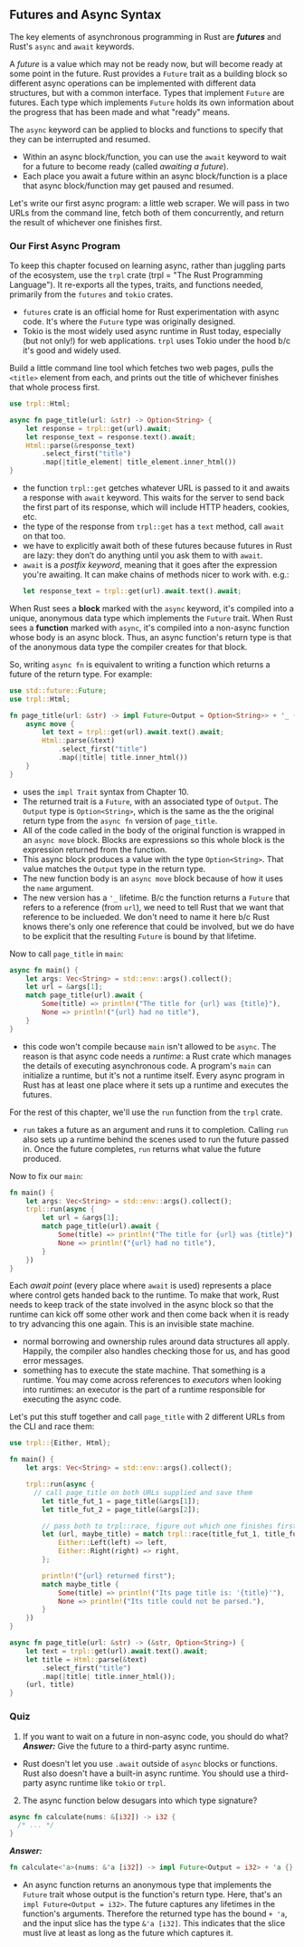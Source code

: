 ## Futures and Async Syntax

The key elements of asynchronous programming in Rust are ***futures*** and Rust's `async` and
`await` keywords.

A *future* is a value which may not be ready now, but will become ready at some point in the future.
Rust provides a `Future` trait as a building block so different async operations can be implemented
with different data structures, but with a common interface. Types that implement `Future` are
futures. Each type which implements `Future` holds its own information about the progress that has
been made and what "ready" means.

The `async` keyword can be applied to blocks and functions to specify that they can be interrupted
and resumed.
- Within an async block/function, you can use the `await` keyword to wait for a future to become
  ready (called *awaiting a future*).
- Each place you await a future within an async block/function is a place that async block/function
  may get paused and resumed.

Let's write our first async program: a little web scraper. We will pass in two URLs from the command
line, fetch both of them concurrently, and return the result of whichever one finishes first.

### Our First Async Program

To keep this chapter focused on learning async, rather than juggling parts of the ecosystem, use the
`trpl` crate (trpl = "The Rust Programming Language"). It re-exports all the types, traits, and
functions needed, primarily from the `futures` and `tokio` crates.
- `futures` crate is an official home for Rust experimentation with async code. It's where the
  `Future` type was originally designed.
- Tokio is the most widely used async runtime in Rust today, especially (but not only!) for web
  applications. `trpl` uses Tokio under the hood b/c it's good and widely used.

Build a little command line tool which fetches two web pages, pulls the `<title>` element from each,
and prints out the title of whichever finishes that whole process first.

```rust
use trpl::Html;

async fn page_title(url: &str) -> Option<String> {
    let response = trpl::get(url).await;
    let response_text = response.text().await;
    Html::parse(&response_text)
        .select_first("title")
        .map(|title_element| title_element.inner_html())
}
```
- the function `trpl::get` getches whatever URL is passed to it and awaits a response with `await`
  keyword. This waits for the server to send back the first part of its response, which will include
  HTTP headers, cookies, etc.
- the type of the response from `trpl::get` has a `text` method, call `await` on that too.
- we have to explicitly await both of these futures because futures in Rust are lazy: they don’t do
  anything until you ask them to with `await`.
- `await` is a *postfix keyword*, meaning that it goes after the expression you're awaiting. It can make chains of methods nicer to work with. e.g.:
  ```rust
  let response_text = trpl::get(url).await.text().await;
  ```

When Rust sees a **block** marked with the `async` keyword, it's compiled into a unique, anonymous
data type which implements the `Future` trait. When Rust sees a **function** marked with `async`,
it's compiled into a non-async function whose body is an async block. Thus, an async function's
return type is that of the anonymous data type the compiler creates for that block.

So, writing `async fn` is equivalent to writing a function which returns a future of the return type. For example:
```rust
use std::future::Future;
use trpl::Html;

fn page_title(url: &str) -> impl Future<Output = Option<String>> + '_ {
    async move {
        let text = trpl::get(url).await.text().await;
        Html::parse(&text)
            .select_first("title")
            .map(|title| title.inner_html())
    }
}
```
- uses the `impl Trait` syntax from Chapter 10.
- The returned trait is a `Future`, with an associated type of `Output`. The `Output` type is
  `Option<String>`, which is the same as the the original return type from the `async fn` version of
  `page_title`.
- All of the code called in the body of the original function is wrapped in an `async move` block.
  Blocks are expressions so this whole block is the expression returned from the function.
- This async block produces a value with the type `Option<String>`. That value matches the `Output`
  type in the return type.
- The new function body is an `async move` block because of how it uses the `name` argument.
- The new version has a `'_` lifetime. B/c the function returns a `Future` that refers to a
  reference (from `url`), we need to tell Rust that we want that reference to be inclueded. We don't
  need to name it here b/c Rust knows there's only one reference that could be involved, but we do
  have to be explicit that the resulting `Future` is bound by that lifetime.

Now to call `page_title` in `main`:
```rust
async fn main() {
    let args: Vec<String> = std::env::args().collect();
    let url = &args[1];
    match page_title(url).await {
        Some(title) => println!("The title for {url} was {title}"),
        None => println!("{url} had no title"),
    }
}
```
- this code won't compile because `main` isn't allowed to be `async`. The reason is that async code
  needs a *runtime*: a Rust crate which manages the details of executing asynchronous code. A
  program's `main` can initialize a runtime, but it's not a runtime itself. Every async program in
  Rust has at least one place where it sets up a runtime and executes the futures.

For the rest of this chapter, we'll use the `run` function from the `trpl` crate.
- `run` takes a future as an argument and runs it to completion. Calling `run` also sets up a
  runtime behind the scenes used to run the future passed in. Once the future completes, `run`
  returns what value the future produced.

Now to fix our `main`:
```rust
fn main() {
    let args: Vec<String> = std::env::args().collect();
    trpl::run(async {
        let url = &args[1];
        match page_title(url).await {
            Some(title) => println!("The title for {url} was {title}"),
            None => println!("{url} had no title"),
        }
    })
}
```

Each *await point* (every place where `await` is used) represents a place where control gets handed
back to the runtime. To make that work, Rust needs to keep track of the state involved in the async
block so that the runtime can kick off some other work and then come back when it is ready to try
advancing this one again. This is an invisible state machine.
- normal borrowing and ownership rules around data structures all apply. Happily, the compiler also
  handles checking those for us, and has good error messages.
- something has to execute the state machine. That something is a runtime. You may come across
  references to *executors* when looking into runtimes: an executor is the part of a runtime
  responsible for executing the async code. 

Let's put this stuff together and call `page_title` with 2 different URLs from the CLI and race
them:
```rust
use trpl::{Either, Html};

fn main() {
    let args: Vec<String> = std::env::args().collect();

    trpl::run(async {
      // call page_title on both URLs supplied and save them
        let title_fut_1 = page_title(&args[1]);
        let title_fut_2 = page_title(&args[2]);

        // pass both to trpl::race, figure out which one finishes first, and return that one
        let (url, maybe_title) = match trpl::race(title_fut_1, title_fut_2).await {
            Either::Left(left) => left,
            Either::Right(right) => right,
        };

        println!("{url} returned first");
        match maybe_title {
            Some(title) => println!("Its page title is: '{title}'"),
            None => println!("Its title could not be parsed."),
        }
    })
}

async fn page_title(url: &str) -> (&str, Option<String>) {
    let text = trpl::get(url).await.text().await;
    let title = Html::parse(&text)
        .select_first("title")
        .map(|title| title.inner_html());
    (url, title)
}
```

### Quiz
1. If you want to wait on a future in non-async code, you should do what?
***Answer:*** Give the future to a third-party async runtime.
- Rust doesn't let you use `.await` outside of `async` blocks or functions. Rust also doesn't have a
  built-in async runtime. You should use a third-party async runtime like `tokio` or `trpl`.
  
2. The async function below desugars into which type signature?
```rust
async fn calculate(nums: &[i32]) -> i32 {
  /* ... */
}
```
***Answer:***
```rust
fn calculate<'a>(nums: &'a [i32]) -> impl Future<Output = i32> + 'a {}
```
- An async function returns an anonymous type that implements the `Future` trait whose output is the
  function's return type. Here, that's an `impl Future<Output = i32>`. The future captures any
  lifetimes in the function's arguments. Therefore the returned type has the bound `+ 'a`, and the
  input slice has the type `&'a [i32]`. This indicates that the slice must live at least as long as
  the future which captures it.
